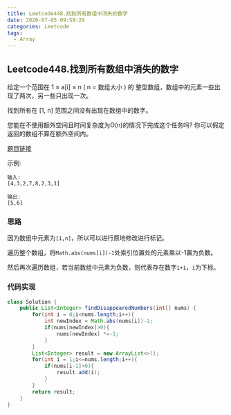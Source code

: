 ```yaml
---
title: Leetcode448.找到所有数组中消失的数字
date: 2020-07-05 09:59:29
categories: Leetcode
tags:
  - Array
---
```


## Leetcode448.找到所有数组中消失的数字

给定一个范围在  1 ≤ a[i] ≤ n ( n = 数组大小 ) 的 整型数组，数组中的元素一些出现了两次，另一些只出现一次。

找到所有在 [1, n] 范围之间没有出现在数组中的数字。

您能在不使用额外空间且时间复杂度为O(n)的情况下完成这个任务吗? 你可以假定返回的数组不算在额外空间内。

[题目链接](https://leetcode-cn.com/problems/find-all-numbers-disappeared-in-an-array)

<!--more-->

示例:

```
输入:
[4,3,2,7,8,2,3,1]

输出:
[5,6]
```



### 思路

因为数组中元素为`[1,n]`，所以可以进行原地修改进行标记。

遍历整个数组，将`Math.abs(nums[i])-1`处索引位置处的元素乘以-1置为负数。

然后再次遍历数组，若当前数组中元素为负数，则代表存在数字`i+1`，`i`为下标。



### 代码实现

```java
class Solution {
    public List<Integer> findDisappearedNumbers(int[] nums) {
        for(int i = 0;i<nums.length;i++){
            int newIndex = Math.abs(nums[i])-1;
            if(nums[newIndex]>0){
                nums[newIndex] *=-1;
            }
        }
        List<Integer> result = new ArrayList<>();
        for(int i = 1;i<=nums.length;i++){
            if(nums[i-1]>0){
                result.add(i);
            }
        }
        return result;
    }
}
```

